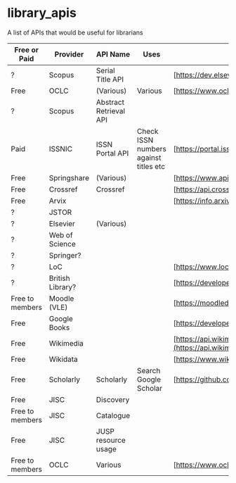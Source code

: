 # library_apis
A list of APIs that would be useful for librarians

| Free or Paid | Provider        | API Name                     | Uses                                             | URL                                                                                                                                  |
|--------------|-----------------|------------------------------|---------------------------------------------------|-----------------------------------------------------------------------------------------------------------------------------------|
| ?            | Scopus          | Serial Title API             |                                                   | [https://dev.elsevier.com/guides/Scopus%20API%20Guide_V1_20230907.pdf](https://dev.elsevier.com/guides/Scopus%20API%20Guide_V1_20230907.pdf) |
| Free         | OCLC            | (Various)                    | Various                                        | [https://www.oclc.org/developer/home.en.html](https://www.oclc.org/developer/home.en.html)                                           |
| ?            | Scopus          | Abstract Retrieval API       |                                                   |                                                                                                                                      |
| Paid         | ISSNIC          | ISSN Portal API              | Check ISSN numbers against titles etc            | [https://portal.issn.org/faq7](https://portal.issn.org/faq7)                                                                         |
| Free         | Springshare     | (Various)                    |                                                   | [https://www.apis4librarians.com/](https://www.apis4librarians.com/)                                                               |
| Free         | Crossref        | Crossref                     |                                                   | [https://api.crossref.org/swagger-ui/index.html#/Journals/get_journals__issn__works](https://api.crossref.org/swagger-ui/index.html#/Journals/get_journals__issn__works) |
| Free         | Arvix           |                              |                                                   | [https://info.arxiv.org/help/api/index.html](https://info.arxiv.org/help/api/index.html)                                             |
| ?            | JSTOR           |                              |                                                   |                                                                                                                                      |
| ?            | Elsevier        | (Various)                    |                                                   |                                                                                                                                      |
| ?            | Web of Science  |                              |                                                   |                                                                                                                                      |
| ?            | Springer?       |                              |                                                   |                                                                                                                                      |
| ?            | LoC             |                              |                                                   | [https://www.loc.gov/apis/](https://www.loc.gov/apis/)                                                                               |
| ?            | British Library?|                              |                                                   | [https://developers.google.com/books/docs/v1/using](https://developers.google.com/books/docs/v1/using)                             |
| Free to members| Moodle (VLE)  |                              |                                                   | [https://moodledev.io/docs/4.3/apis](https://moodledev.io/docs/4.3/apis)                                                              |
| Free         | Google Books    |                              |                                                   | [https://developers.google.com/books/docs/v1/using](https://developers.google.com/books/docs/v1/using)                             |
| Free         | Wikimedia       |                              |                                                   | [https://api.wikimedia.org/wiki/Getting_started_with_Wikimedia_APIs#:~:text=Wikipedia%20and%20other%20Wikimedia%20projects,to%20your%20projects%20and%20apps.](https://api.wikimedia.org/wiki/Getting_started_with_Wikimedia_APIs#:~:text=Wikipedia%20and%20other%20Wikimedia%20projects,to%20your%20projects%20and%20apps.) |
| Free         | Wikidata        |                              |                                                   | [https://www.wikidata.org/wiki/Wikidata:REST_API](https://www.wikidata.org/wiki/Wikidata:REST_API)                                 |
| Free         | Scholarly       | Scholarly                    | Search Google Scholar                              | [https://github.com/scholarly-python-package/scholarly](https://github.com/scholarly-python-package/scholarly)                       |
| Free         | JISC            | Discovery                    |                                                   |                                                                                                                                      |
| Free to members| JISC          | Catalogue                    |                                                   |                                                                                                                                      |
| Free         | JISC            | JUSP resource usage          |                                                   |                                                                                                                                      |
| Free to members| OCLC          | Various                      |                                                   | [https://www.oclc.org/developer/api/oclc-apis.en.html](https://www.oclc.org/developer/api/oclc-apis.en.html)                         |
